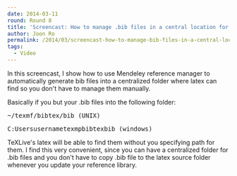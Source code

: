 ```yaml
---
date: 2014-03-11
round: Round 8
title: 'Screencast: How to manage .bib files in a central location for TeXLive with Mendeley'
author: Joon Ro
permalink: /2014/03/screencast-how-to-manage-bib-files-in-a-central-location-for-texlive-with-mendeley/
tags:
  - Video
---
```

In this screencast, I show how to use Mendeley reference manager to automatically generate bib files into a centralized folder where latex can find so you don't have to manage them manually.

Basically if you but your .bib files into the following folder:

<pre>~/texmf/bibtex/bib (UNIX)</pre>

<pre>C:Usersusernametexmpbibtexbib (windows)</pre>

TeXLive's latex will be able to find them without you specifying path for them. I find this very convenient, since you can have a centralized folder for .bib files and you don't have to copy .bib file to the latex source folder whenever you update your reference library.
